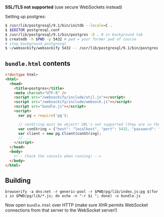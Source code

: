 **SSL/TLS not supported** (use secure WebSockets instead)

Setting up postgres:

```bash
$ /usr/lib/postgresql/9.1/bin/initdb --locale=C .
$ $EDITOR postgresql.conf
$ /usr/lib/postgresql/9.1/bin/postgres -D . # in background tab
$ createdb -h $PWD -p 5432 # pwd = your former pwd of course
# stop background postgresql
$ ~/websockify/websockify 5432 -- /usr/lib/postgresql/9.1/bin/postgres -D .
```

```bundle.html``` contents
--------------------------

```html
<!doctype html>
<html>
  <head>
    <title>postgres</title>
    <meta charset="UTF-8" />
    <script src="/websockify/include/util.js"></script>
    <script src="/websockify/include/websock.js"></script>
    <script src="bundle.js"></script>
    <script>
      var pg = require('pg');

      // conString must be object! URL's not supported (they are in the dns module, not available in the browser)
      var conString = {"host": "localhost", "port": 5432, "password": "test", "user": "janus", "database": "janus"};
      var client = new pg.Client(conString);
      // ...
    </script>
  </head>
  <body>
    <!-- Check the console when running! -->
  </body>
</html>
```

Building
--------
```
browserify -a dns:net -r generic-pool -r $PWD/pg/lib/index.js:pg $(for i in $PWD/pg/lib/*.js; do echo -n "-r $i "; done) -o bundle.js
```

Now open ```bundle.html``` over HTTP (make sure XHR permits WebSocket connections from that server to the WebSocket server!)
